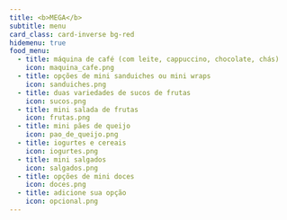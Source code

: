 ```yaml
---
title: <b>MEGA</b>
subtitle: menu
card_class: card-inverse bg-red 
hidemenu: true
food_menu:
  - title: máquina de café (com leite, cappuccino, chocolate, chás)
    icon: maquina_cafe.png
  - title: opções de mini sanduiches ou mini wraps
    icon: sanduiches.png
  - title: duas variedades de sucos de frutas
    icon: sucos.png
  - title: mini salada de frutas
    icon: frutas.png
  - title: mini pães de queijo
    icon: pao_de_queijo.png
  - title: iogurtes e cereais
    icon: iogurtes.png
  - title: mini salgados
    icon: salgados.png
  - title: opções de mini doces
    icon: doces.png
  - title: adicione sua opção
    icon: opcional.png
---
```

